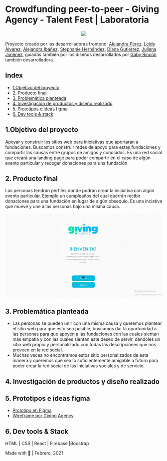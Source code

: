# Crowdfunding peer-to-peer - Giving Agency - Talent Fest | Laboratoria
<p align="center"> <img src="src/assets/images/Group 924.png" width="1000"> </p>

Proyecto creado por las desarrolladoras frontend: [Alejandra Pérez](https://github.com/alefyp), [ Leidy Álvarez](https://github.com/ljohanaalvarez),  [ Alejandra Ibáñez](https://github.com/marialejandraip),  [ Stephanie Hernández](https://github.com/SHB910317), [ Diana Gutierrez](https://github.com/lizguroart), [ Juliana Jimenez](https://github.com/Jimenezo94), guiadas también por los diseños desarrollados por [Gaby Rincón](https://github.com/gabriela-rincon) también desarrolladora.

## Index

* [1.Objetivo del proyecto ](#1-objetivo-del-proyecto)
* [2. Producto final](#2-producto-final)
* [3. Problemática planteada](#3-problematica-planteada)
* [4. Investigación de productos y diseño realizado](#4-UX-research)
* [5. Prototipos e ideas figma](#5-Prototypes)
* [6. Dev tools & stack](#6-Prototypes)

## 1.Objetivo del proyecto
Apoyar y construir los sitios web para iniciativas que aportaran a fundaciones. Buscamos construir redes de apoyo para estas fundaciones y compartir las causas entre grupos de amigos y conocidos. Es una red social que creará una landing page para poder compartir en el caso de algún evento particular y recoger donaciones para una fundación.

## 2. Producto final
Las personas tendrán perfiles donde podrán crear la iniciativa con algún evento particular. Ejemplo un cumpleaños del cual querrán recibir donaciones para una fundación en lugar de algún obsequio. Es una inciativa que mueve y une a las personas bajo una misma causa. 
<p align="center"> <img src="src/assets/images/crowdfunding.gif" width="1000"> </p>

## 3. Problemática planteada
- Las personas se pueden unir con una misma causa y queremos plantear el sitio web para que esto sea posible, buscamos dar la oportunidad a las personas para que apoyen a las fundaciones con las cuales sientan más empatia y con las cuales sientan este deseo de servir, dandoles un sitio web propio y personalizado con todas las descripciones que nos proveen en la red social. 
- Muchas veces no encontramos estos sitio personalizados de esta manera y queremos que sea lo suficientemente amigable a futuro para poder crear la red social de las iniciativas sociales y de servicio. 

## 4. Investigación de productos y diseño realizado

## 5. Prototipos e ideas figma
- [Prototipo en Figma](https://www.figma.com/file/28NLXbdkmXi4yiROFqnVqT/Giving-Agency?node-id=0%3A1)
- [Wireframe por Giving Agency](figma.com/file/ttDG1n1tHDUKK1qDdeptpd/LABORATORIA)
 
## 6. Dev tools & Stack
HTML | CSS | React | Firebase |Boostrap

Made with 💙 | Febrero, 2021


